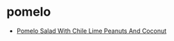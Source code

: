 # pomelo

 * [Pomelo Salad With Chile Lime Peanuts And Coconut](../../index/p/pomelo-salad-with-chile-lime-peanuts-and-coconut-56389542.json)
